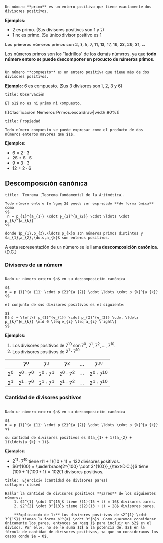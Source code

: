 ```ad-definition

Un número **primo** es un entero positivo que tiene exactamente dos divisores positivos.

```

**Ejemplos:**

- $2$ es primo. (Sus divisores positivos son $1$ y $2$)
- $1$ no es primo. (Su único divisor positivo es $1$)

Los primeros números primos son $2$, $3$, $5$, $7$, $11$, $13$, $17$, $19$, $23$, $29$, $31$, ...

Los números primos son los "ladrillos" de los demás números, ya que **todo número entero se puede descomponer en producto de números primos.**

```ad-definition

Un número **compuesto** es un entero positivo que tiene más de dos divisores positivos.

```

**Ejemplo:** $6$ es compuesto. (Sus 3 divisores son $1$, $2$, $3$ y $6$)

```ad-note
title: Observación

El $1$ no es ni primo ni compuesto.

```


![[Clasificacion Numeros Primos.excalidraw|width:80%]]

```ad-proposition
title: Propiedad

Todo número compuesto se puede expresar como el producto de dos números enteros mayores que $1$.

```

**Ejemplos:**

- $6 = 2 \cdot 3$
- $25 = 5 \cdot 5$
- $9 = 3 \cdot 3$
- $12 = 2 \cdot 6$

## Descomposición canónica

```ad-theorem
title:  Teorema (Teorema Fundamental de la Aritmética).

Todo número entero $n \geq 2$ puede ser expresado **de forma única** como
$$
 n = p_{1}^{a_{1}} \cdot p_{2}^{a_{2}} \cdot \ldots \cdot p_{k}^{a_{k}}
$$

donde $p_{1},p_{2},\ldots,p_{k}$ son números primos distintos y $a_{1},a_{2},\dots,a_{k}$ son enteros positivos.

```

A esta representación de un número se le llama **descomposición canónica**. (D.C.)

### Divisores de un número

```ad-theorem

Dado un número entero $n$ en su descomposición canónica

$$
n = p_{1}^{a_{1}} \cdot p_{2}^{a_{2}} \cdot \ldots \cdot p_{k}^{a_{k}}
$$

el conjunto de sus divisores positivos es el siguiente:

$$
D(n) = \left\{ p_{1}^{e_{1}} \cdot p_{2}^{e_{2}} \cdot \ldots p_{k}^{e_{k}} \mid 0 \leq e_{i} \leq a_{i} \right\}
$$

```

**Ejemplos:**

1. Los divisores positivos de $7^{10}$ son $7^{0}$, $7^{1}$, $7^{2}$, ..., $7^{10}$.
2. Los divisores positivos de $2^{1} \cdot 7^{10}$

|         |       $7^{0}$       |       $7^{1}$       |       $7^{2}$       | $\dots$ |       $7^{10}$       |
| :-----: | :-----------------: | :-----------------: | :-----------------: | :-----: | :------------------: |
| $2^{0}$ | $2^{0} \cdot 7^{0}$ | $2^{0} \cdot 7^{1}$ | $2^{0} \cdot 7^{2}$ | $\dots$ | $2^{0} \cdot 7^{10}$ |
| $2^{1}$ | $2^{1} \cdot 7^{0}$ | $2^{1} \cdot 7^{1}$ | $2^{1} \cdot 7^{2}$ | $\dots$ | $2^{1} \cdot 7^{10}$ |

### Cantidad de divisores positivos

```ad-theorem

Dado un número entero $n$ en su descomposición canónica

$$
n = p_{1}^{a_{1}} \cdot p_{2}^{a_{2}} \cdot \ldots \cdot p_{k}^{a_{k}}
$$

su cantidad de divisores positivos es $(a_{1} + 1)(a_{2} + 1)\ldots(a_{k} + 1)$.

```

**Ejemplos:**

- $2^{11} \cdot 7^{10}$ tiene $(11 + 1)(10 + 1) = 132$ divisores positivos.
- $6^{100} = \underbrace{2^{100} \cdot 3^{100}}_{\text{D.C.}}$ tiene $(100 + 1)(100 + 1) = 10201$ divisores positivos.

```ad-exercise
title:  Ejercicio (cantidad de divisores pares)
collapse: closed

Hallar la cantidad de divisores positivos **pares** de los siguientes números:
	1. $2^{1} \cdot 3^{15}$ tiene $(1)(15 + 1) = 16$ divisores pares.
	2. $2^{2} \cdot 3^{13}$ tiene $(2)(13 + 1) = 28$ divisores pares.
	
	**Explicación de 1:** Los divisores positivos de $2^{1} \cdot 3^{15}$ tienen la forma $2^{a} \cdot 3^{b}$. Como queremos considerar únicamente los pares, entonces $a \geq 1$ para incluir un $2$ en el divisor. Por ello, no se le suma $1$ a la potencia del $2$ en la fórmula de cantidad de divisores positivos, ya que no consideramos los casos donde $a = 0$.

```
